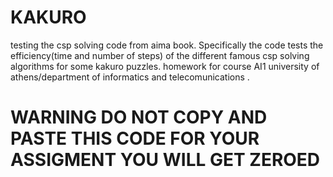 # KAKURO
testing the csp solving code from aima book. Specifically the code tests the efficiency(time and number of steps) of the different famous csp solving algorithms for some kakuro puzzles.
homework for course AI1 university of athens/department of informatics and telecomunications .
# WARNING DO NOT COPY AND PASTE THIS CODE FOR YOUR ASSIGMENT YOU WILL GET ZEROED
